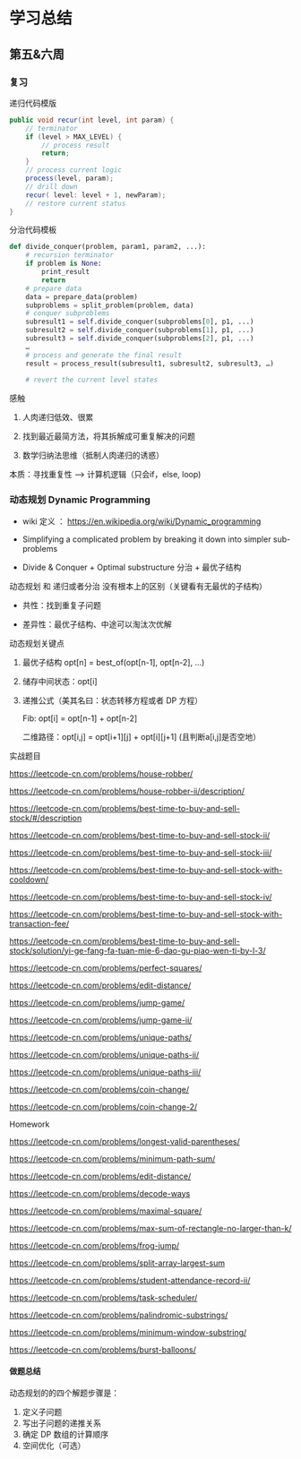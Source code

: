 # 学习总结
## 第五&六周

### 复习

递归代码模版
``` java
public void recur(int level, int param) { 
    // terminator 
    if (level > MAX_LEVEL) { 
        // process result 
        return; 
    } 
    // process current logic 
    process(level, param); 
    // drill down 
    recur( level: level + 1, newParam); 
    // restore current status 
}
```
分治代码模板

```python
def divide_conquer(problem, param1, param2, ...): 
    # recursion terminator 
    if problem is None: 
        print_result 
        return 
    # prepare data 
    data = prepare_data(problem) 
    subproblems = split_problem(problem, data) 
    # conquer subproblems 
    subresult1 = self.divide_conquer(subproblems[0], p1, ...) 
    subresult2 = self.divide_conquer(subproblems[1], p1, ...) 
    subresult3 = self.divide_conquer(subproblems[2], p1, ...) 
    … 
    # process and generate the final result 
    result = process_result(subresult1, subresult2, subresult3, …) 
    
    # revert the current level states
```

感触
1. 人肉递归低效、很累

2. 找到最近最简方法，将其拆解成可重复解决的问题

3. 数学归纳法思维（抵制人肉递归的诱惑）

本质：寻找重复性 —> 计算机逻辑（只会if，else, loop)

### 动态规划 Dynamic Programming

- wiki 定义 ： https://en.wikipedia.org/wiki/Dynamic_programming

- Simplifying a complicated problem by breaking it down into simpler sub-problems

- Divide & Conquer + Optimal substructure 分治 + 最优子结构

动态规划 和 递归或者分治 没有根本上的区别（关键看有无最优的子结构） 

- 共性：找到重复子问题

- 差异性：最优子结构、中途可以淘汰次优解

动态规划关键点
1. 最优子结构 opt[n] = best_of(opt[n-1], opt[n-2], …)

2. 储存中间状态：opt[i]

3. 递推公式（美其名曰：状态转移方程或者 DP 方程） 

    Fib: opt[i] = opt[n-1] + opt[n-2] 

    二维路径：opt[i,j] = opt[i+1][j] + opt[i][j+1] (且判断a[i,j]是否空地）

实战题目

https://leetcode-cn.com/problems/house-robber/ 

https://leetcode-cn.com/problems/house-robber-ii/description/

https://leetcode-cn.com/problems/best-time-to-buy-and-sell-stock/#/description

https://leetcode-cn.com/problems/best-time-to-buy-and-sell-stock-ii/

https://leetcode-cn.com/problems/best-time-to-buy-and-sell-stock-iii/

https://leetcode-cn.com/problems/best-time-to-buy-and-sell-stock-with-cooldown/

https://leetcode-cn.com/problems/best-time-to-buy-and-sell-stock-iv/

https://leetcode-cn.com/problems/best-time-to-buy-and-sell-stock-with-transaction-fee/

https://leetcode-cn.com/problems/best-time-to-buy-and-sell-stock/solution/yi-ge-fang-fa-tuan-mie-6-dao-gu-piao-wen-ti-by-l-3/

https://leetcode-cn.com/problems/perfect-squares/ 

https://leetcode-cn.com/problems/edit-distance/

https://leetcode-cn.com/problems/jump-game/

https://leetcode-cn.com/problems/jump-game-ii/ 

https://leetcode-cn.com/problems/unique-paths/ 

https://leetcode-cn.com/problems/unique-paths-ii/ 

https://leetcode-cn.com/problems/unique-paths-iii/ 

https://leetcode-cn.com/problems/coin-change/

https://leetcode-cn.com/problems/coin-change-2/
    
Homework

https://leetcode-cn.com/problems/longest-valid-parentheses/

https://leetcode-cn.com/problems/minimum-path-sum/

https://leetcode-cn.com/problems/edit-distance/

https://leetcode-cn.com/problems/decode-ways

https://leetcode-cn.com/problems/maximal-square/

https://leetcode-cn.com/problems/max-sum-of-rectangle-no-larger-than-k/

https://leetcode-cn.com/problems/frog-jump/

https://leetcode-cn.com/problems/split-array-largest-sum

https://leetcode-cn.com/problems/student-attendance-record-ii/

https://leetcode-cn.com/problems/task-scheduler/

https://leetcode-cn.com/problems/palindromic-substrings/

https://leetcode-cn.com/problems/minimum-window-substring/

https://leetcode-cn.com/problems/burst-balloons/

#### 做题总结
动态规划的的四个解题步骤是：

1. 定义子问题
2. 写出子问题的递推关系
3. 确定 DP 数组的计算顺序
4. 空间优化（可选）
